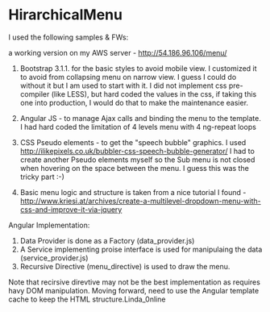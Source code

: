 HirarchicalMenu
===============
I used the following samples & FWs:

a working version on my AWS server - http://54.186.96.106/menu/

1. Bootstrap 3.1.1. for the basic styles to avoid mobile view. I customized it to avoid from collapsing menu on narrow view.
I guess I could do without it but I am used to start with it.
I did not implement css pre-compiler (like LESS), but hard coded the values in the css, if taking this one into production, I would do that to make the maintenance easier.

2. Angular JS - to manage Ajax calls and binding the menu to the template. I had hard coded the limitation of 4 levels menu with 4 ng-repeat loops

3. CSS Pseudo elements - to get the "speech bubble" graphics. I used http://ilikepixels.co.uk/bubbler-css-speech-bubble-generator/
I had to create another Pseudo elements myself so the Sub menu is not closed when hovering on the space between the menu. I guess this was the tricky part :-)

4. Basic menu logic and structure is taken from a nice tutorial I found - http://www.kriesi.at/archives/create-a-multilevel-dropdown-menu-with-css-and-improve-it-via-jquery

Angular Implementation:
1. Data Provider is done as a Factory (data_provider.js)
2. A Service implementing proise interface is used for manipulaing the data (service_provider.js)
3. Recursive Directive (menu_directive) is used to draw the menu.

Note that recirsive direvtive may not be the best implementation as requires havy DOM manipulation.
Moving forward, need to use the Angular template cache to keep the HTML structure.Linda_0nline 